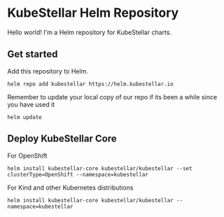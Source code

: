 # KubeStellar Helm Repository

Hello world!  I'm a Helm repository for KubeStellar charts.

## Get started

Add this repository to Helm.

```
helm repo add kubestellar https://helm.kubestellar.io
```

Remember to update your local copy of our repo if its been a while since you have used it
```
helm update
```

## Deploy KubeStellar Core

For OpenShift
```
helm install kubestellar-core kubestellar/kubestellar --set clusterType=OpenShift --namespace=kubestellar
```

For Kind and other Kubernetes distributions
```
helm install kubestellar-core kubestellar/kubestellar --namespace=kubestellar
```